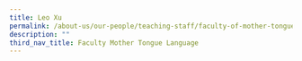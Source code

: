 ```yaml
---
title: Leo Xu
permalink: /about-us/our-people/teaching-staff/faculty-of-mother-tongue-languages/leo-xu/
description: ""
third_nav_title: Faculty Mother Tongue Language
---
```

